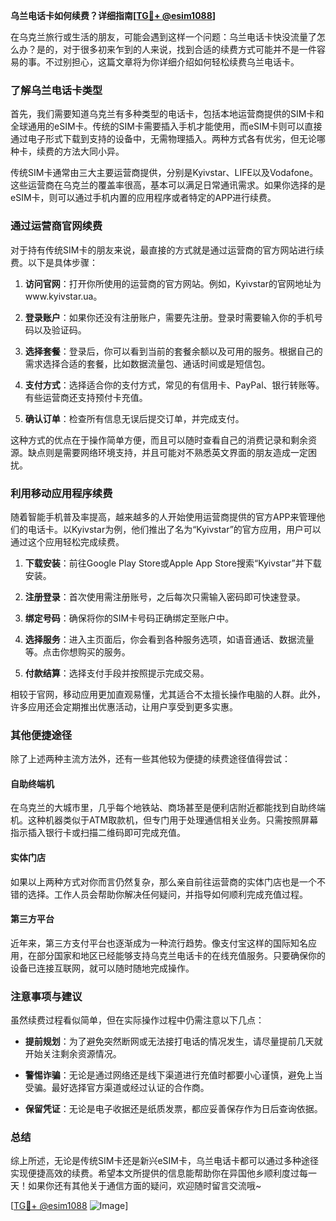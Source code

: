 **乌兰电话卡如何续费？详细指南[[TG💪+ @esim1088](https://t.me/s/esim1088)]**

在乌克兰旅行或生活的朋友，可能会遇到这样一个问题：乌兰电话卡快没流量了怎么办？是的，对于很多初来乍到的人来说，找到合适的续费方式可能并不是一件容易的事。不过别担心，这篇文章将为你详细介绍如何轻松续费乌兰电话卡。

### 了解乌兰电话卡类型

首先，我们需要知道乌克兰有多种类型的电话卡，包括本地运营商提供的SIM卡和全球通用的eSIM卡。传统的SIM卡需要插入手机才能使用，而eSIM卡则可以直接通过电子形式下载到支持的设备中，无需物理插入。两种方式各有优劣，但无论哪种卡，续费的方法大同小异。

传统SIM卡通常由三大主要运营商提供，分别是Kyivstar、LIFE以及Vodafone。这些运营商在乌克兰的覆盖率很高，基本可以满足日常通讯需求。如果你选择的是eSIM卡，则可以通过手机内置的应用程序或者特定的APP进行续费。

### 通过运营商官网续费

对于持有传统SIM卡的朋友来说，最直接的方式就是通过运营商的官方网站进行续费。以下是具体步骤：

1. **访问官网**：打开你所使用的运营商的官方网站。例如，Kyivstar的官网地址为www.kyivstar.ua。
   
2. **登录账户**：如果你还没有注册账户，需要先注册。登录时需要输入你的手机号码以及验证码。

3. **选择套餐**：登录后，你可以看到当前的套餐余额以及可用的服务。根据自己的需求选择合适的套餐，比如数据流量包、通话时间或是短信包。

4. **支付方式**：选择适合你的支付方式，常见的有信用卡、PayPal、银行转账等。有些运营商还支持预付卡充值。

5. **确认订单**：检查所有信息无误后提交订单，并完成支付。

这种方式的优点在于操作简单方便，而且可以随时查看自己的消费记录和剩余资源。缺点则是需要网络环境支持，并且可能对不熟悉英文界面的朋友造成一定困扰。

### 利用移动应用程序续费

随着智能手机普及率提高，越来越多的人开始使用运营商提供的官方APP来管理他们的电话卡。以Kyivstar为例，他们推出了名为“Kyivstar”的官方应用，用户可以通过这个应用轻松完成续费。

1. **下载安装**：前往Google Play Store或Apple App Store搜索“Kyivstar”并下载安装。

2. **注册登录**：首次使用需注册账号，之后每次只需输入密码即可快速登录。

3. **绑定号码**：确保将你的SIM卡号码正确绑定至账户中。

4. **选择服务**：进入主页面后，你会看到各种服务选项，如语音通话、数据流量等。点击你想购买的服务。

5. **付款结算**：选择支付手段并按照提示完成交易。

相较于官网，移动应用更加直观易懂，尤其适合不太擅长操作电脑的人群。此外，许多应用还会定期推出优惠活动，让用户享受到更多实惠。

### 其他便捷途径

除了上述两种主流方法外，还有一些其他较为便捷的续费途径值得尝试：

#### 自助终端机

在乌克兰的大城市里，几乎每个地铁站、商场甚至是便利店附近都能找到自助终端机。这种机器类似于ATM取款机，但专门用于处理通信相关业务。只需按照屏幕指示插入银行卡或扫描二维码即可完成充值。

#### 实体门店

如果以上两种方式对你而言仍然复杂，那么亲自前往运营商的实体门店也是一个不错的选择。工作人员会帮助你解决任何疑问，并指导如何顺利完成充值过程。

#### 第三方平台

近年来，第三方支付平台也逐渐成为一种流行趋势。像支付宝这样的国际知名应用，在部分国家和地区已经能够支持乌克兰电话卡的在线充值服务。只要确保你的设备已连接互联网，就可以随时随地完成操作。

### 注意事项与建议

虽然续费过程看似简单，但在实际操作过程中仍需注意以下几点：

- **提前规划**：为了避免突然断网或无法接打电话的情况发生，请尽量提前几天就开始关注剩余资源情况。
  
- **警惕诈骗**：无论是通过网络还是线下渠道进行充值时都要小心谨慎，避免上当受骗。最好选择官方渠道或经过认证的合作商。

- **保留凭证**：无论是电子收据还是纸质发票，都应妥善保存作为日后查询依据。

### 总结

综上所述，无论是传统SIM卡还是新兴eSIM卡，乌兰电话卡都可以通过多种途径实现便捷高效的续费。希望本文所提供的信息能帮助你在异国他乡顺利度过每一天！如果你还有其他关于通信方面的疑问，欢迎随时留言交流哦~

[[TG💪+ @esim1088](https://t.me/s/esim1088) ![Image](https://i.postimg.cc/4NQfJmqS/Snipaste-2025-05-13-00-14-12.png)]